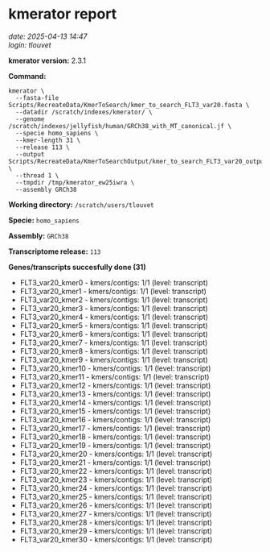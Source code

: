 # kmerator report
*date: 2025-04-13 14:47*  
*login: tlouvet*

**kmerator version:** 2.3.1

**Command:**

```
kmerator \
  --fasta-file Scripts/RecreateData/KmerToSearch/kmer_to_search_FLT3_var20.fasta \
  --datadir /scratch/indexes/kmerator/ \
  --genome /scratch/indexes/jellyfish/human/GRCh38_with_MT_canonical.jf \
  --specie homo_sapiens \
  --kmer-length 31 \
  --release 113 \
  --output Scripts/RecreateData/KmerToSearchOutput/kmer_to_search_FLT3_var20_output \
  --thread 1 \
  --tmpdir /tmp/kmerator_ew25iwra \
  --assembly GRCh38
```

**Working directory:** `/scratch/users/tlouvet`

**Specie:** `homo_sapiens`

**Assembly:** `GRCh38`

**Transcriptome release:** `113`

**Genes/transcripts succesfully done (31)**

- FLT3_var20_kmer0 - kmers/contigs: 1/1 (level: transcript)
- FLT3_var20_kmer1 - kmers/contigs: 1/1 (level: transcript)
- FLT3_var20_kmer2 - kmers/contigs: 1/1 (level: transcript)
- FLT3_var20_kmer3 - kmers/contigs: 1/1 (level: transcript)
- FLT3_var20_kmer4 - kmers/contigs: 1/1 (level: transcript)
- FLT3_var20_kmer5 - kmers/contigs: 1/1 (level: transcript)
- FLT3_var20_kmer6 - kmers/contigs: 1/1 (level: transcript)
- FLT3_var20_kmer7 - kmers/contigs: 1/1 (level: transcript)
- FLT3_var20_kmer8 - kmers/contigs: 1/1 (level: transcript)
- FLT3_var20_kmer9 - kmers/contigs: 1/1 (level: transcript)
- FLT3_var20_kmer10 - kmers/contigs: 1/1 (level: transcript)
- FLT3_var20_kmer11 - kmers/contigs: 1/1 (level: transcript)
- FLT3_var20_kmer12 - kmers/contigs: 1/1 (level: transcript)
- FLT3_var20_kmer13 - kmers/contigs: 1/1 (level: transcript)
- FLT3_var20_kmer14 - kmers/contigs: 1/1 (level: transcript)
- FLT3_var20_kmer15 - kmers/contigs: 1/1 (level: transcript)
- FLT3_var20_kmer16 - kmers/contigs: 1/1 (level: transcript)
- FLT3_var20_kmer17 - kmers/contigs: 1/1 (level: transcript)
- FLT3_var20_kmer18 - kmers/contigs: 1/1 (level: transcript)
- FLT3_var20_kmer19 - kmers/contigs: 1/1 (level: transcript)
- FLT3_var20_kmer20 - kmers/contigs: 1/1 (level: transcript)
- FLT3_var20_kmer21 - kmers/contigs: 1/1 (level: transcript)
- FLT3_var20_kmer22 - kmers/contigs: 1/1 (level: transcript)
- FLT3_var20_kmer23 - kmers/contigs: 1/1 (level: transcript)
- FLT3_var20_kmer24 - kmers/contigs: 1/1 (level: transcript)
- FLT3_var20_kmer25 - kmers/contigs: 1/1 (level: transcript)
- FLT3_var20_kmer26 - kmers/contigs: 1/1 (level: transcript)
- FLT3_var20_kmer27 - kmers/contigs: 1/1 (level: transcript)
- FLT3_var20_kmer28 - kmers/contigs: 1/1 (level: transcript)
- FLT3_var20_kmer29 - kmers/contigs: 1/1 (level: transcript)
- FLT3_var20_kmer30 - kmers/contigs: 1/1 (level: transcript)
